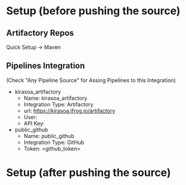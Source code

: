 # Setup (before pushing the source)
## Artifactory Repos
Quick Setup -> Maven
## Pipelines Integration
(Check "Any Pipeline Source" for Assing Pipelines to this Integration)
- kirasoa_artifactory
  - Name: kirasoa_artifactory
  - Integration Type: Artifactory
  - url: https://kirasoa.jfrog.io/artifactory
  - User: <username>
  - API Key: <password>
- public_github
  - Name: public_github
  - Integration Type: GitHub
  - Token: <github_token>

# Setup (after pushing the source)
